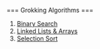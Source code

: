 === Grokking Algorithms ===

1. [Binary Search](binary-search.md)
2. [Linked Lists & Arrays](linked-list-arrays.md)
3. [Selection Sort](selection-sort.md)
